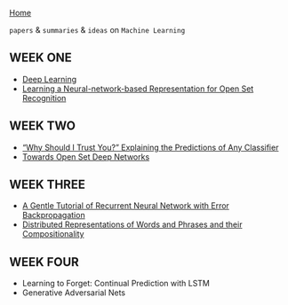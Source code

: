 
[Home](https://clojia.github.io/)

`papers` & `summaries` & `ideas` on `Machine Learning`

## WEEK ONE
- [Deep Learning](https://clojia.github.io/research/2018-08-IR-DL)
- [Learning a Neural-network-based Representation for Open Set Recognition](https://clojia.github.io/research/2018-08-IR-Open-Set-Recognition)

## WEEK TWO
- [“Why Should I Trust You?” Explaining the Predictions of Any Classifier](https://clojia.github.io/research/2018-08-IR-LIME)
- [Towards Open Set Deep Networks](https://clojia.github.io/research/2018-08-IR-Open-Max)

## WEEK THREE
- [A Gentle Tutorial of Recurrent Neural Network with Error Backpropagation](https://clojia.github.io/research/2018-08-IR-RNN-BP)
- [Distributed Representations of Words and Phrases
and their Compositionality](https://clojia.github.io/research/2018-08-Dist-Rep)

## WEEK FOUR
- Learning to Forget: Continual Prediction with LSTM
- Generative Adversarial Nets
